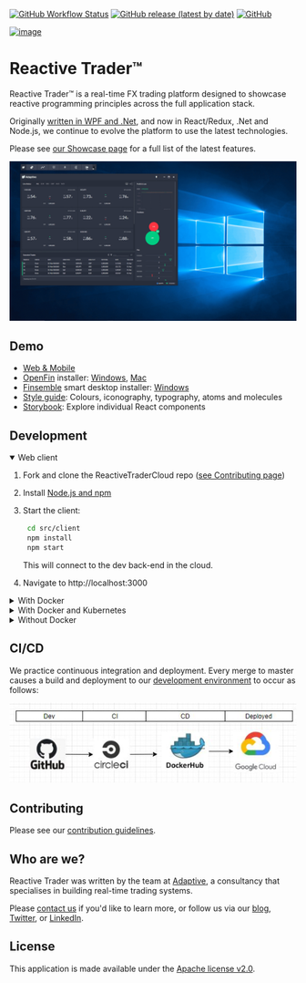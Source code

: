 [![GitHub Workflow Status](https://img.shields.io/github/workflow/status/AdaptiveConsulting/ReactiveTraderCloud/CI)](https://github.com/AdaptiveConsulting/ReactiveTraderCloud/actions?query=workflow%3ACI)
[![GitHub release (latest by date)](https://img.shields.io/github/v/release/AdaptiveConsulting/ReactiveTraderCloud)](https://github.com/AdaptiveConsulting/ReactiveTraderCloud/releases/latest)
[![GitHub](https://img.shields.io/github/license/AdaptiveConsulting/ReactiveTraderCloud)](https://opensource.org/licenses/Apache-2.0)

[![image](https://raw.githubusercontent.com/AdaptiveConsulting/ReactiveTrader/master/images/adaptive-logo.png)](http://weareadaptive.com/)

# Reactive Trader™

Reactive Trader™ is a real-time FX trading platform designed to showcase reactive programming principles across the full application stack.

Originally [written in WPF and .Net](https://github.com/AdaptiveConsulting/ReactiveTrader), and now in React/Redux, .Net and Node.js, we continue to evolve the platform to use the latest technologies.

Please see [our Showcase page](https://weareadaptive.com/showcase/) for a full list of the latest features.

![image](docs/reactive-trader.gif)

## Demo

- [Web & Mobile]
- [OpenFin] installer: [Windows][openfin-win], [Mac][openfin-mac]
- [Finsemble] smart desktop installer: [Windows][finsemble-win]
- [Style guide]: Colours, iconography, typography, atoms and molecules
- [Storybook]: Explore individual React components

[Web & Mobile]: https://web-demo.adaptivecluster.com
[Openfin]: https://openfin.co/
[Finsemble]: https://cosaic.io/finsemble/
[Storybook]: https://web-demo.adaptivecluster.com/storybook
[Style guide]: https://web-demo.adaptivecluster.com/styleguide
[openfin-win]: ./src/client/install/Reactive-Launcher-Demo.exe?raw=true
[openfin-mac]: ./src/client/install/Reactive-Launcher-Demo.dmg?raw=true
[finsemble-win]: https://storage.googleapis.com/reactive-trader-finsemble/pkg/ReactiveTraderFinsemble.exe

## Development

<details open>
<summary>Web client</summary>

1. Fork and clone the ReactiveTraderCloud repo ([see Contributing page](CONTRIBUTING.md))

2. Install [Node.js and npm](https://nodejs.org/en/download/)

3. Start the client:
   ```bash
    cd src/client
    npm install
    npm start
    ```
   This will connect to the dev back-end in the cloud.

4. Navigate to http://localhost:3000
</details>

<details>
<summary>With Docker</summary>

1. Install Docker ([from the Docker website](https://www.docker.com/get-started))

2. Fork and clone the ReactiveTraderCloud repo ([see Contributing page](CONTRIBUTING.md))

3. From the src folder run: `docker-compose up`

4. Open a browser and navigate to http://localhost to see the application running

5. To shutdown the application run: `docker-compose down`
</details>

<details>
<summary>With Docker and Kubernetes</summary>

1. Follow the steps to run with Docker
2. From the src directory run `docker-compose build`
3. Set the environment variables:
   ```bash
   export DOCKER_USER=localuser
   export BUILD_VERSION=0.0.0
   ```
4. Run the following command:
   ```bash
   docker stack deploy --orchestrator kubernetes --compose-file ./docker-compose.yml rtcstack
   ```
5. To see your services and pods running, run:
   ```bash
   kubectl get services
   kubectl get pods
   ```
6. Open a browser and navigate to http://localhost to see the application running

7. To shutdown / remove stack, run: `kubectl delete stack rtcstack`
</details>

<details>
<summary>Without Docker</summary>

1. Fork and clone the ReactiveTraderCloud repo ([see Contributing page](CONTRIBUTING.md))

2. Install dependencies & add them to your path:
   - [Node.js and npm](https://nodejs.org/en/download/)
   - [.Net Core SDK](https://dotnet.microsoft.com/download)
   - [Event Store](https://eventstore.com/downloads/)
   - [RabbitMQ](https://www.rabbitmq.com/download.html)

3. Enable RabbitMQ Web Stomp Pluggin

   ```bash
   rabbitmq-plugins enable rabbitmq_web_stomp
   ```

4. Populate Event Store:

   ```bash
   cd src/server/dotNet
   dotnet run -p Adaptive.ReactiveTrader.Server.Launcher --populate-eventstore
   ```

5. Start the .NET services:

   ```bash
   cd src/server/dotNet
   dotnet run -p Adaptive.ReactiveTrader.Server.Launcher all
   ```

   To run individual services, `cd` into their folder, and type `dotnet run`.

6. (Optional) Start Node services by running `npm run start:dev` from their respective folders, e.g.:

   ```bash
   cd src/server/node/priceHistory
   npm install
   npm run start:dev
   ```

7. Start the client against the local services:

   ```bash
   cd src/client
   npm install
   npm run start:local-backend
   ```

8. Alternative commands:
   - `npm run build:demo-backend` - to run the client against a demo backend running in the cloud
   - `npm run test` - to run tests using Jest
</details>

## CI/CD

We practice continuous integration and deployment. Every merge to master causes a build and deployment to our [development environment](https://web-dev.adaptivecluster.com) to occur as follows:

![image](docs/CICD.jpg)

## Contributing

Please see our [contribution guidelines](./CONTRIBUTING.md).

## Who are we?

Reactive Trader was written by the team at [Adaptive](http://weareadaptive.com/), a consultancy that specialises in building real-time trading systems.

Please [contact us](https://weareadaptive.com/contact/) if you'd like to learn more, or follow us via our [blog](https://weareadaptive.com/category/blog/), [Twitter](https://twitter.com/WeAreAdaptive), or [LinkedIn](https://www.linkedin.com/company/adaptive-consulting-ltd/).

## License

This application is made available under the [Apache license v2.0](./LICENSE).
